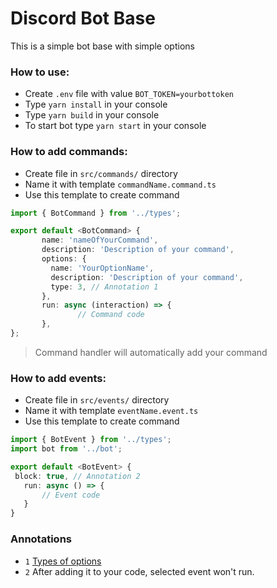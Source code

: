# Discord Bot Base 

This is a simple bot base with simple options

### How to use:
 - Create `.env` file with value ```BOT_TOKEN=yourbottoken```
 - Type `yarn install` in your console
 - Type `yarn build` in your console
 - To start bot type `yarn start` in your console

### How to add commands:
 - Create file in `src/commands/` directory
 - Name it with template `commandName.command.ts`
 - Use this template to create command
 ```ts
 import { BotCommand } from '../types';
 
 export default <BotCommand> {
        name: 'nameOfYourCommand',
        description: 'Description of your command',
        options: {
          name: 'YourOptionName',
          description: 'Description of your command',
          type: 3, // Annotation 1
        },
        run: async (interaction) => {
                // Command code
        },
 };
 ```
 > Command handler will automatically add your command

### How to add events: 
 - Create file in `src/events/` directory
 - Name it with template `eventName.event.ts`
 - Use this template to create command
 ```ts
import { BotEvent } from '../types';
import bot from '../bot';

export default <BotEvent> {
  block: true, // Annotation 2
	run: async () => {
		// Event code
	}
}
```

### Annotations
 - `1` [Types of options](https://canary.discord.com/developers/docs/interactions/slash-commands#application-command-object-application-command-option-type)
 - `2` After adding it to your code, selected event won't run.
